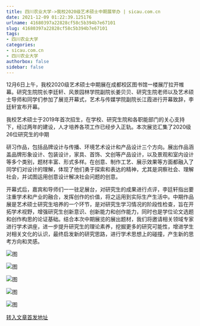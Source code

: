 ```yaml
---
title: 四川农业大学->我校2020级艺术硕士中期展举办 | sicau.com.cn
date: 2021-12-09 01:22:39.125176
urlname: 41680397a22828cf58c5b394b7e67101
slug: 41680397a22828cf58c5b394b7e67101
tags: 
- 四川农业大学
categories:
- sicau.com.cn
- 四川农业大学
authorbox: false
sidebar: false
---
```

12月6日上午，我校2020级艺术硕士中期展在成都校区图书馆一楼展厅拉开帷幕。研究生院院长李廷轩、风景园林学院副院长姜贝贝、研究生院老师以及艺术硕士导师和同学们参加了展览开幕式，艺术与传媒学院副院长江霞进行开幕致辞，李廷轩宣布开幕。

我校艺术硕士于2019年首次招生，在学校、研究生院和各职能部门的关心支持下，经过两年的建设，人才培养各项工作已经步入正轨。本次展览汇集了2020级26位研究生的中期
<!--more-->
研习作品，包括品牌设计与传播、环境艺术设计和产品设计三个方向。展出作品涵盖品牌形象设计、包装设计，家具、首饰、文创等产品设计，以及景观和室内设计等多个类别，题材丰富、形式多样。在创意、制作工艺、展示效果等方面都融入了同学们对设计的理解，体现了他们勇于探索和表达的精神，尤其是洞察社会、理解社会，并试图运用创意设计解决社会问题的创意。

开幕式后，嘉宾和导师们一一驻足展台，对研究生的成果进行点评，李廷轩指出要注重学术和产业的融合，发挥创作的价值，将之运用到实际生产生活中。中期作品展是艺术硕士研究生培养的一个环节，是对研究生学习情况的阶段性检查，旨在开拓学术视野，增强研究生创新意识、创新能力和创作能力，同时也是学位论文选题和创作构思的论证基础。结合本次中期展览的展出题材，我们将邀请相关领域专家进行学术讲座，进一步提升研究生的理论素养，挖掘更多的研究可能性，增进学生对相关文化的认识，最终启发新的研究思路，进行学术思想上的碰撞，产生新的思考方向和灵感。

![图](https://news.sicau.edu.cn/system/editor/ueditor_news/themes/default/images/spacer.gif)

![图](https://news.sicau.edu.cn/system/editor/ueditor_news/themes/default/images/spacer.gif)

![图](https://news.sicau.edu.cn/__local/2/E7/57/805FA24F6E347302830B33F10D2_3F7F058D_2ACAA.jpg)

![图](https://news.sicau.edu.cn/__local/8/F7/9B/9F99097312AF88BA4DDB07BC227_69C3B115_17A3C.jpeg)

![图](https://news.sicau.edu.cn/__local/B/FD/66/73278CD84311EE4D027CE764FE2_25DE4EF5_17A60.jpg)

[转入文章首发地址](https://news.sicau.edu.cn/info/1078/65918.htm)